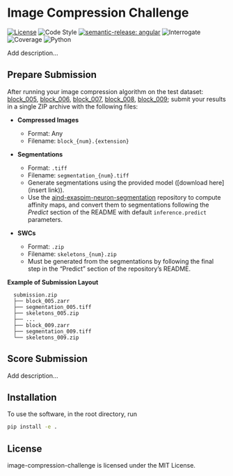 # Image Compression Challenge

[![License](https://img.shields.io/badge/license-MIT-brightgreen)](LICENSE)
![Code Style](https://img.shields.io/badge/code%20style-black-black)
[![semantic-release: angular](https://img.shields.io/badge/semantic--release-angular-e10079?logo=semantic-release)](https://github.com/semantic-release/semantic-release)
![Interrogate](https://img.shields.io/badge/interrogate-100.0%25-brightgreen)
![Coverage](https://img.shields.io/badge/coverage-100%25-brightgreen)
![Python](https://img.shields.io/badge/python->=3.10-blue?logo=python)

Add description...

## Prepare Submission

After running your image compression algorithm on the test dataset: [block_005](https://open.quiltdata.com/b/aind-benchmark-data/tree/3d-image-compression/blocks/block_005/), [block_006](https://open.quiltdata.com/b/aind-benchmark-data/tree/3d-image-compression/blocks/block_006/), [block_007](https://open.quiltdata.com/b/aind-benchmark-data/tree/3d-image-compression/blocks/block_007/), [block_008](https://open.quiltdata.com/b/aind-benchmark-data/tree/3d-image-compression/blocks/block_008/), [block_009](https://open.quiltdata.com/b/aind-benchmark-data/tree/3d-image-compression/blocks/block_009/); submit your results in a single ZIP archive with the following files:

- **Compressed Images**
  - Format: Any
  - Filename: `block_{num}.{extension}`
 
- **Segmentations**
  - Format: `.tiff`
  - Filename: `segmentation_{num}.tiff`
  - Generate segmentations using the provided model ([download here](insert link)).  
  - Use the [aind-exaspim-neuron-segmentation](https://github.com/AllenNeuralDynamics/aind-exaspim-neuron-segmentation) repository to compute affinity maps, and convert them to segmentations following the *Predict* section of the README with default `inference.predict` parameters.

- **SWCs**
  - Format: `.zip`
  - Filename: `skeletons_{num}.zip`
  - Must be generated from the segmentations by following the final step in the “Predict” section of the repository’s README.


**Example of Submission Layout**
```text
  submission.zip
  ├── block_005.zarr
  ├── segmentation_005.tiff
  ├── skeletons_005.zip
  ├── ...
  ├── block_009.zarr
  ├── segmentation_009.tiff
  └── skeletons_009.zip
```

## Score Submission
Add description...

## Installation
To use the software, in the root directory, run
```bash
pip install -e .
```

## License
image-compression-challenge is licensed under the MIT License.

